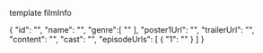 template filmInfo

{
"id": "",
"name": "",
"genre":[
""
],
"poster1Url": "",
"trailerUrl": "",
"content": "",
"cast": "",
"episodeUrls": [
{
"1": ""
}
]
}
